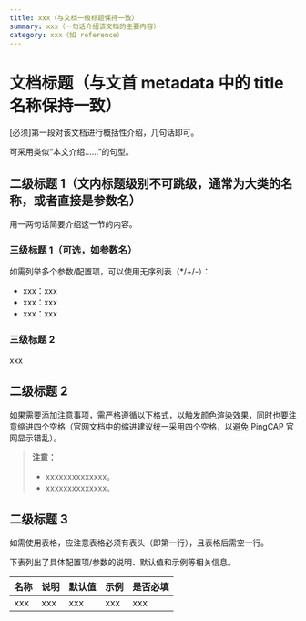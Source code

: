 ```yaml
---
title: xxx（与文档一级标题保持一致）
summary: xxx（一句话介绍该文档的主要内容）
category: xxx（如 reference）
---
```


<!--本文档为参考手册类模板，你可直接复制使用，用时请将多余的说明删除。该类文档示例：- [TiDB 集群报警规则与处理方法](/alert-rules.md)-->

# 文档标题（与文首 metadata 中的 title 名称保持一致）

[必须]第一段对该文档进行概括性介绍，几句话即可。

可采用类似“本文介绍……”的句型。

## 二级标题 1（文内标题级别不可跳级，通常为大类的名称，或者直接是参数名）

用一两句话简要介绍这一节的内容。

### 三级标题 1（可选，如参数名）

如需列举多个参数/配置项，可以使用无序列表（*/+/-）：

- xxx：xxx
- xxx：xxx
- xxx：xxx

### 三级标题 2

xxx

## 二级标题 2

如果需要添加注意事项，需严格遵循以下格式，以触发颜色渲染效果，同时也要注意缩进四个空格（官网文档中的缩进建议统一采用四个空格，以避免 PingCAP 官网显示错乱）。

> **注意：**
>
> - xxxxxxxxxxxxxx。
> - xxxxxxxxxxxxxx。

## 二级标题 3

如需使用表格，应注意表格必须有表头（即第一行），且表格后需空一行。

下表列出了具体配置项/参数的说明、默认值和示例等相关信息。

| 名称 | 说明 | 默认值 | 示例 | 是否必填 |
| :-- | :-- | :-- | :-- | :-- |
| xxx | xxx | xxx | xxx | xxx |
